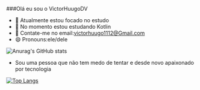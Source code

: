 ###Olá eu sou o VictorHuugoDV

- 🔭 Atualmente estou focado no estudo
- 🌱 No momento estou estudando Kotlin
- 👯 Contate-me no email:victorhuugo1112@Gmail.com
- 😄 Pronouns:ele/dele

![Anurag's GitHub stats](https://github-readme-stats.vercel.app/api?username=VictorHuugoDV&show_icons=true&theme=dracula)

- Sou uma pessoa que não tem medo de tentar e desde novo apaixonado por tecnologia 

[![Top Langs](https://github-readme-stats.vercel.app/api/top-langs/?username=VictorHuugoDV)](https://github.com/VictorHuugoDV/github-readme-stats)
